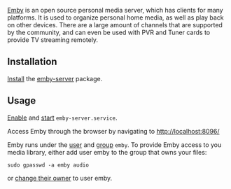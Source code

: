 [Emby](https://emby.media/) is an open source personal media server, which has clients for many platforms. It is used to organize personal home media, as well as play back on other devices. There are a large amount of channels that are supported by the community, and can even be used with PVR and Tuner cards to provide TV streaming remotely.

## Installation

[Install](/index.php/Install "Install") the [emby-server](https://www.archlinux.org/packages/?name=emby-server) package.

## Usage

[Enable](/index.php/Enable "Enable") and [start](/index.php/Start "Start") `emby-server.service`.

Access Emby through the browser by navigating to [http://localhost:8096/](http://localhost:8096/)

Emby runs under the [user](/index.php/User "User") and [group](/index.php/Group "Group") `emby`. To provide Emby access to you media library, either add user emby to the group that owns your files:

```
sudo gpasswd -a emby audio

```

or [change their owner](/index.php/File_permissions_and_attributes#Changing_ownership "File permissions and attributes") to user emby.